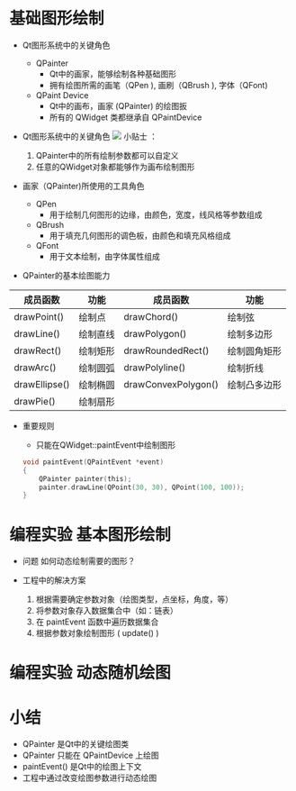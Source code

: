 # 基础图形绘制
-  Qt图形系统中的关键角色
    - QPainter
        - Qt中的画家，能够绘制各种基础图形
        - 拥有绘图所需的画笔（QPen ), 画刷（QBrush ), 字体（QFont)
    - QPaint Device
        - Qt中的画布，画家 (QPainter) 的绘图扳
        - 所有的 QWidget 类都继承自 QPaintDevice

- Qt图形系统中的关键角色
    ![](_v_images_/.png)
    小贴士 ：
    1. QPainter中的所有绘制参数都可以自定义
    2. 任意的QWidget对象都能够作为画布绘制图形

- 画家（QPainter)所使用的工具角色
    - QPen
        - 用于绘制几何图形的边缘，由颜色，宽度，线风格等参数组成
    - QBrush
        - 用于填充几何图形的调色板，由颜色和填充风格组成
    - QFont
        - 用于文本绘制，由字体属性组成

- QPainter的基本绘图能力

|    成员函数    |   功能   |       成员函数       |    功能     |
| ------------- | ------- | ------------------- | ----------- |
| drawPoint()   | 绘制点   | drawChord()         | 绘制弦      |
| drawLine()    | 绘制直线 | drawPolygon()       | 绘制多边形   |
| drawRect()    | 绘制矩形 | drawRoundedRect()   | 绘制圆角矩形 |
| drawArc()     | 绘制圆弧 | drawPolyline()      | 绘制折线     |
| drawEllipse() | 绘制椭圆 | drawConvexPolygon() | 绘制凸多边形 |
| drawPie()     | 绘制扇形 |                     |             |

- 重要规则
    - 只能在QWidget::paintEvent中绘制图形

    ```c
    void paintEvent(QPaintEvent *event)
    {
        QPainter painter(this);
        painter.drawLine(QPoint(30, 30), QPoint(100, 100));
    }
    ```

# 编程实验 基本图形绘制

- 问题
    如何动态绘制需要的图形？

- 工程中的解决方案
    1. 根据需要确定参数对象（绘图类型，点坐标，角度，等）
    2. 将参数对象存入数据集合中（如：链表）
    3. 在 paintEvent 函数中遍历数据集合
    4. 根据参数对象绘制图形 ( update() )

# 编程实验 动态随机绘图

# 小结
- QPainter 是Qt中的关键绘图类
- QPainter 只能在 QPaintDevice 上绘图
- paintEvent() 是Qt中的绘图上下文
- 工程中通过改变绘图参数进行动态绘图

